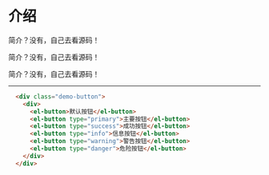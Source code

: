 # 介绍
简介？没有，自己去看源码！  

简介？没有，自己去看源码！  

简介？没有，自己去看源码！  

---
<common-democode title="基本用法" description="基本按钮用法">
  <demo-test></demo-test>
  <div slot="codeText">
    <!-- 需要换一行，让其不解析html -->
    
  ```html
    <div class="demo-button">
      <div>
        <el-button>默认按钮</el-button>
        <el-button type="primary">主要按钮</el-button>
        <el-button type="success">成功按钮</el-button>
        <el-button type="info">信息按钮</el-button>
        <el-button type="warning">警告按钮</el-button>
        <el-button type="danger">危险按钮</el-button>
      </div>
    </div>
  ```
  </div>
</common-democode>
